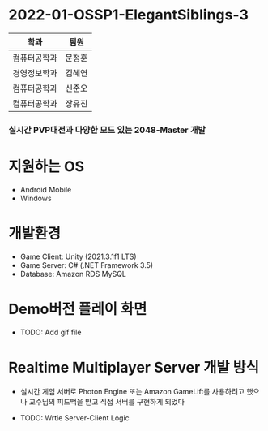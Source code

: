# 2022-01-OSSP1-ElegantSiblings-3

|학과|팀원|
|------|---|
|컴퓨터공학과|문정훈|
|경영정보학과|김혜연|
|컴퓨터공학과|신준오|
|컴퓨터공학과|장유진|


### 실시간 PVP대전과 다양한 모드 있는 2048-Master 개발


# 지원하는 OS
 - Android Mobile
 - Windows 


# 개발환경
 - Game Client: Unity (2021.3.1f1 LTS)
 - Game Server: C# (.NET Framework 3.5)
 - Database: Amazon RDS MySQL


# Demo버전 플레이 화면
 - TODO: Add gif file 


# Realtime Multiplayer Server 개발 방식
 - 실시간 게임 서버로 Photon Engine 또는 Amazon GameLift를 사용하려고 했으나 
   교수님의 피드백을 받고 직접 서버를 구현하게 되었다

 - TODO: Wrtie Server-Client Logic

